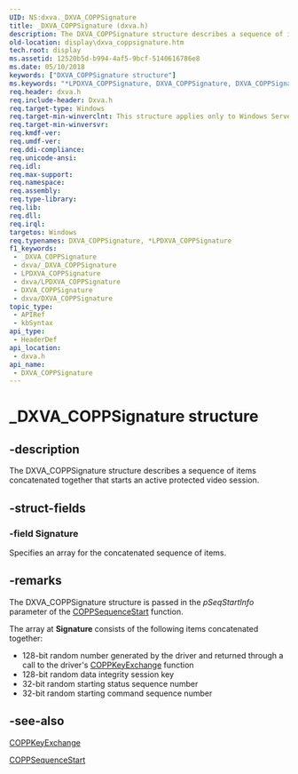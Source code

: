 ```yaml
---
UID: NS:dxva._DXVA_COPPSignature
title: _DXVA_COPPSignature (dxva.h)
description: The DXVA_COPPSignature structure describes a sequence of items concatenated together that starts an active protected video session.
old-location: display\dxva_coppsignature.htm
tech.root: display
ms.assetid: 12520b5d-b994-4af5-9bcf-5140616786e8
ms.date: 05/10/2018
keywords: ["DXVA_COPPSignature structure"]
ms.keywords: "*LPDXVA_COPPSignature, DXVA_COPPSignature, DXVA_COPPSignature structure [Display Devices], LPDXVA_COPPSignature, LPDXVA_COPPSignature structure pointer [Display Devices], _DXVA_COPPSignature, display.dxva_coppsignature, dxva/DXVA_COPPSignature, dxva/LPDXVA_COPPSignature, dxvaref_9194eb73-7b7e-4d28-b589-08ddd24eaf0c.xml"
req.header: dxva.h
req.include-header: Dxva.h
req.target-type: Windows
req.target-min-winverclnt: This structure applies only to Windows Server 2003 with SP1 and later, and Windows XP with SP2 and later.
req.target-min-winversvr: 
req.kmdf-ver: 
req.umdf-ver: 
req.ddi-compliance: 
req.unicode-ansi: 
req.idl: 
req.max-support: 
req.namespace: 
req.assembly: 
req.type-library: 
req.lib: 
req.dll: 
req.irql: 
targetos: Windows
req.typenames: DXVA_COPPSignature, *LPDXVA_COPPSignature
f1_keywords:
 - _DXVA_COPPSignature
 - dxva/_DXVA_COPPSignature
 - LPDXVA_COPPSignature
 - dxva/LPDXVA_COPPSignature
 - DXVA_COPPSignature
 - dxva/DXVA_COPPSignature
topic_type:
 - APIRef
 - kbSyntax
api_type:
 - HeaderDef
api_location:
 - dxva.h
api_name:
 - DXVA_COPPSignature
---
```


# _DXVA_COPPSignature structure


## -description

The DXVA_COPPSignature structure describes a sequence of items concatenated together that starts an active protected video session.

## -struct-fields

### -field Signature

Specifies an array for the concatenated sequence of items.

## -remarks

The DXVA_COPPSignature structure is passed in the <i>pSeqStartInfo</i> parameter of the <a href="/windows-hardware/drivers/display/coppsequencestart">COPPSequenceStart</a> function. 

The array at <b>Signature</b> consists of the following items concatenated together: 

<ul>
<li>
128-bit random number generated by the driver and returned through a call to the driver's <a href="/windows-hardware/drivers/display/coppkeyexchange">COPPKeyExchange</a> function 

</li>
<li>
128-bit random data integrity session key 

</li>
<li>
32-bit random starting status sequence number 

</li>
<li>
32-bit random starting command sequence number 

</li>
</ul>

## -see-also

<a href="/windows-hardware/drivers/display/coppkeyexchange">COPPKeyExchange</a>



<a href="/windows-hardware/drivers/display/coppsequencestart">COPPSequenceStart</a>